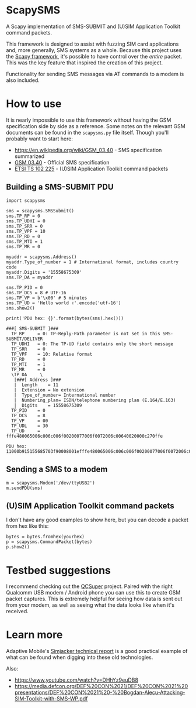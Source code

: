 # ScapySMS
A Scapy implementation of SMS-SUBMIT and (U)SIM Application Toolkit command packets.

This framework is designed to assist with fuzzing SIM card applications and, more generally, SMS systems as a whole. Because this project uses the [Scapy framework](https://scapy.readthedocs.io/en/latest/index.html), it's possible to have control over the *entire* packet. This was the key feature that inspired the creation of this project.

Functionality for sending SMS messages via AT commands to a modem is also included.

# How to use
It is nearly impossible to use this framework without having the GSM specification side by side as a reference. Some notes on the relevant GSM documents can be found in the `scapysms.py` file itself. Though you'll probably want to start here:

* https://en.wikipedia.org/wiki/GSM_03.40 - SMS specification summarized
* [GSM 03.40](https://www.etsi.org/deliver/etsi_gts/03/0340/05.03.00_60/gsmts_0340v050300p.pdf) - Official SMS specification
* [ETSI TS 102 225](https://www.etsi.org/deliver/etsi_ts/102200_102299/102225/09.00.00_60/ts_102225v090000p.pdf) - (U)SIM Application Toolkit command packets

## Building a SMS-SUBMIT PDU
```python3
import scapysms

sms = scapysms.SMSSubmit()
sms.TP_RP = 0
sms.TP_UDHI = 0
sms.TP_SRR = 0
sms.TP_VPF = 10
sms.TP_RD = 0
sms.TP_MTI = 1
sms.TP_MR = 0

myaddr = scapysms.Address()
myaddr.Type_of_number = 1 # International format, includes country code
myaddr.Digits = '15558675309'
sms.TP_DA = myaddr

sms.TP_PID = 0
sms.TP_DCS = 8 # UTF-16
sms.TP_VP = b'\x00' # 5 minutes
sms.TP_UD = 'Hello world ✌️'.encode('utf-16')
sms.show2()

print('PDU hex: {}'.format(bytes(sms).hex()))
```

```
###[ SMS-SUBMIT ]### 
  TP_RP     = 0: TP-Reply-Path parameter is not set in this SMS-SUBMIT/DELIVER
  TP_UDHI   = 0: The TP-UD field contains only the short message
  TP_SRR    = 0
  TP_VPF    = 10: Relative format
  TP_RD     = 0
  TP_MTI    = 1
  TP_MR     = 0
  \TP_DA     \
   |###[ Address ]### 
   |  Length    = 11
   |  Extension = No extension
   |  Type_of_number= International number
   |  Numbering_plan= ISDN/telephone numbering plan (E.164/E.163)
   |  Digits    = 15558675309
  TP_PID    = 0
  TP_DCS    = 8
  TP_VP     = 00
  TP_UDL    = 30
  TP_UD     = fffe480065006c006c006f00200077006f0072006c00640020000c270ffe

PDU hex: 11000b915155685703f90008001efffe480065006c006c006f00200077006f0072006c00640020000c270ffe
```

## Sending a SMS to a modem
```python3
m = scapysms.Modem('/dev/ttyUSB2')
m.sendPDU(sms)
```

## (U)SIM Application Toolkit command packets
I don't have any good examples to show here, but you can decode a packet from hex like this:

```python3
bytes = bytes.fromhex(yourhex)
p = scapysms.CommandPacket(bytes)
p.show2()
```

# Testbed suggestions
I recommend checking out the [QCSuper](https://github.com/P1sec/QCSuper) project. Paired with the right Qualcomm USB modem / Android phone you can use this to create GSM packet captures. This is extremely helpful for seeing how data is sent out from your modem, as well as seeing what the data looks like when it's received.

# Learn more
Adaptive Mobile's [Simjacker technical report](https://simjacker.com/) is a good practical example of what can be found when digging into these old technologies.

Also:
* https://www.youtube.com/watch?v=DHhYz9euDB8
* https://media.defcon.org/DEF%20CON%2021/DEF%20CON%2021%20presentations/DEF%20CON%2021%20-%20Bogdan-Alecu-Attacking-SIM-Toolkit-with-SMS-WP.pdf
